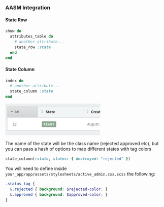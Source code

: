 ### AASM Integration

#### State Row

```ruby
show do
  attributes_table do
    # another attribute...
    state_row :state
  end
end
```


#### State Column

```ruby
index do
  # another attribute...
  state_column :state
end
```

<img src="./images/aasm-integration-example.png" height="100" />

The name of the state will be the class name (rejected approved etc), but you can pass a hash of options to map different states with tag colors

```ruby
state_column(:state, states: { destroyed: "rejected" })
```

You will need to define inside `your_app/app/assets/stylesheets/active_admin.css.scss` the following:

```scss
.status_tag {
  &.rejected { background: $rejected-color; }
  &.approved { background: $approved-color; }
}
```
